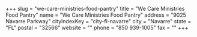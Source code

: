 +++
slug = "we-care-ministries-food-pantry"
title = "We Care Ministries Food Pantry"
name = "We Care Ministries Food Pantry"
address = "9025 Navarre Parkway"
cityIndexKey = "city-fl-navarre"
city = "Navarre"
state = "FL"
postal = "32566"
website = ""
phone = "850 939-1005"
fax = ""
+++
